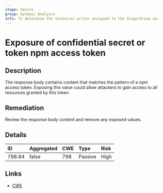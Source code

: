 ```yaml
---
stage: Secure
group: Dynamic Analysis
info: To determine the technical writer assigned to the Stage/Group associated with this page, see https://about.gitlab.com/handbook/product/ux/technical-writing/#assignments
---
```


# Exposure of confidential secret or token npm access token

## Description

The response body contains content that matches the pattern of a npm access token.
Exposing this value could allow attackers to gain access to all resources granted by this token.

## Remediation

Review the response body content and remove any exposed values.

## Details

| ID | Aggregated | CWE | Type | Risk |
|:---|:--------|:--------|:--------|:--------|
| 798.84 | false | 798 | Passive | High |

## Links

- [CWE](https://cwe.mitre.org/data/definitions/798.html)
